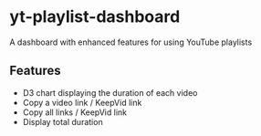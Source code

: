 # yt-playlist-dashboard

A dashboard with enhanced features for using YouTube playlists

## Features

- D3 chart displaying the duration of each video
- Copy a video link / KeepVid link
- Copy all links / KeepVid link
- Display total duration
